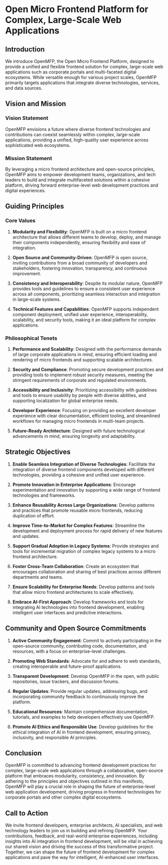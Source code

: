 # Open Micro Frontend Platform for Complex, Large-Scale Web Applications

## Introduction

We introduce OpenMFP, the Open Micro Frontend Platform, designed to provide a unified and flexible frontend solution for complex, large-scale web applications such as corporate portals and multi-faceted digital ecosystems. While versatile enough for various project scales, OpenMFP primarily targets applications that integrate diverse technologies, services, and data sources.

## Vision and Mission

### Vision Statement

OpenMFP envisions a future where diverse frontend technologies and contributions can coexist seamlessly within complex, large-scale applications, providing a unified, high-quality user experience across sophisticated web ecosystems.

### Mission Statement

By leveraging a micro frontend architecture and open-source principles, OpenMFP aims to empower development teams, organizations, and tech leaders to build and integrate multifaceted solutions within a cohesive platform, driving forward enterprise-level web development practices and digital experiences.

## Guiding Principles

### Core Values

1. **Modularity and Flexibility**: OpenMFP is built on a micro frontend architecture that allows different teams to develop, deploy, and manage their components independently, ensuring flexibility and ease of integration.
   
2. **Open Source and Community-Driven**: OpenMFP is open source, inviting contributions from a broad community of developers and stakeholders, fostering innovation, transparency, and continuous improvement.
   
3. **Consistency and Interoperability**: Despite its modular nature, OpenMFP provides tools and guidelines to ensure a consistent user experience across all components, prioritizing seamless interaction and integration in large-scale systems.

4. **Technical Features and Capabilities**: OpenMFP supports independent component deployment, unified user experience, interoperability, scalability, and security tools, making it an ideal platform for complex applications.

### Philosophical Tenets

1. **Performance and Scalability**: Designed with the performance demands of large corporate applications in mind, ensuring efficient loading and rendering of micro frontends and supporting scalable architectures.
   
2. **Security and Compliance**: Promoting secure development practices and providing tools to implement robust security measures, meeting the stringent requirements of corporate and regulated environments.
   
3. **Accessibility and Inclusivity**: Prioritizing accessibility with guidelines and tools to ensure usability by people with diverse abilities, and supporting localization for global enterprise needs.
   
4. **Developer Experience**: Focusing on providing an excellent developer experience with clear documentation, efficient tooling, and streamlined workflows for managing micro frontends in multi-team projects.
   
5. **Future-Ready Architecture**: Designed with future technological advancements in mind, ensuring longevity and adaptability.

## Strategic Objectives

1. **Enable Seamless Integration of Diverse Technologies**: Facilitate the integration of diverse frontend components developed with different technologies, providing a cohesive and unified user experience.
   
2. **Promote Innovation in Enterprise Applications**: Encourage experimentation and innovation by supporting a wide range of frontend technologies and frameworks.
   
3. **Enhance Reusability Across Large Organizations**: Develop patterns and practices that promote reusable micro frontends, reducing duplication of effort.
   
4. **Improve Time-to-Market for Complex Features**: Streamline the development and deployment process for rapid delivery of new features and updates.
   
5. **Support Gradual Adoption in Legacy Systems**: Provide strategies and tools for incremental migration of complex legacy systems to a micro frontend architecture.
   
6. **Foster Cross-Team Collaboration**: Create an ecosystem that encourages collaboration and sharing of best practices across different departments and teams.
   
7. **Ensure Scalability for Enterprise Needs**: Develop patterns and tools that allow micro frontend architectures to scale effectively.
   
8. **Embrace AI-First Approach**: Develop frameworks and tools for integrating AI technologies into frontend development, enabling intelligent user interfaces and predictive interactions.

## Community and Open Source Commitments

1. **Active Community Engagement**: Commit to actively participating in the open-source community, contributing code, documentation, and resources, with a focus on enterprise-level challenges.
   
2. **Promoting Web Standards**: Advocate for and adhere to web standards, creating interoperable and future-proof applications.
   
3. **Transparent Development**: Develop OpenMFP in the open, with public repositories, issue trackers, and discussion forums.
   
4. **Regular Updates**: Provide regular updates, addressing bugs, and incorporating community feedback to continuously improve the platform.
   
5. **Educational Resources**: Maintain comprehensive documentation, tutorials, and examples to help developers effectively use OpenMFP.
   
6. **Promote AI Ethics and Responsible Use**: Develop guidelines for the ethical integration of AI in frontend development, ensuring privacy, inclusivity, and responsible AI principles.

## Conclusion

OpenMFP is committed to advancing frontend development practices for complex, large-scale web applications through a collaborative, open-source platform that embraces modularity, consistency, and innovation. By adhering to the principles and objectives outlined in this manifesto, OpenMFP will play a crucial role in shaping the future of enterprise-level web application development, driving progress in frontend technologies for corporate portals and other complex digital ecosystems.

## Call to Action

We invite frontend developers, enterprise architects, AI specialists, and web technology leaders to join us in building and refining OpenMFP. Your contributions, feedback, and real-world enterprise experiences, including insights into AI integration in frontend development, will be vital in achieving our shared vision and driving the success of this transformative project. Together, we can shape the future of frontend development for complex applications and pave the way for intelligent, AI-enhanced user interfaces.
